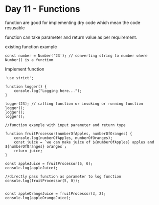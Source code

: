 # Day 11 - Functions

function are good for implementing dry code which mean the code resusable

function can take parameter and return value as per requirement.

existing function example 
```
const number = Number('23'); // converting string to number where Number() is a function
```

Implement function
```
'use strict';

function logger() {
    console.log("Logging here...");
}

logger(23); // calling function or invoking or running function
logger();
logger();
logger();

//function example with input parameter and return type

function fruitProcessor(numberOfApples, numberOfOranges) {
    console.log(numberOfApples, numberOfOranges);
    const juice = `we can make juice of ${numberOfApples} apples and ${numberOfOranges} oranges`;
    return juice;
}

const appleJuice = fruitProcessor(5, 0);
console.log(appleJuice);

//directly pass function as parameter to log function
console.log(fruitProcessor(5, 0));


const appleOrangeJuice = fruitProcessor(3, 2);
console.log(appleOrangeJuice);
```